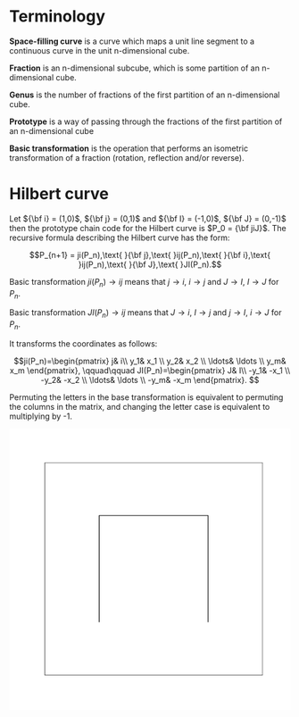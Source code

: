 # Terminology

**Space-filling curve** is a curve which maps a unit line segment to a continuous curve in the unit n-dimensional cube.

**Fraction** is an n-dimensional subcube, which is some partition of an n-dimensional cube.

**Genus** is the number of fractions of the first partition of an n-dimensional cube.

**Prototype** is a way of passing through the fractions of the first partition of an n-dimensional cube

**Basic transformation** is the operation that performs an isometric transformation of a fraction (rotation, reflection and/or reverse).

# Hilbert curve

Let ${\bf i} = (1,0)$, ${\bf j} = (0,1)$ and ${\bf I} = (-1,0)$, ${\bf J} = (0,-1)$ then the prototype chain code for the Hilbert curve is $P_0 = {\bf jiJ}$. The recursive formula describing the Hilbert curve has the form:

$$P_{n+1} = ji(P_n),\text{ }{\bf j},\text{ }ij(P_n),\text{ }{\bf i},\text{ }ij(P_n),\text{ }{\bf J},\text{ }JI(P_n).$$

Basic transformation $ji(P_n)\to ij$ means that $j\to i$, $i \to j$ and $J\to I$, $I \to J$ for $P_n$. 

Basic transformation $JI(P_n)\to ij$ means that $J\to i$, $I \to j$ and $j\to I$, $i \to J$ for $P_n$. 

It transforms the coordinates as follows:

$$ji(P_n)=\begin{pmatrix}
j& i\\
y_1& x_1 \\
y_2& x_2 \\
\ldots& \ldots \\
y_m& x_m
\end{pmatrix},
\qquad\qquad
JI(P_n)=\begin{pmatrix}
J& I\\
-y_1& -x_1 \\
-y_2& -x_2 \\
\ldots& \ldots \\
-y_m& -x_m
\end{pmatrix}.
$$

Permuting the letters in the base transformation is equivalent to permuting the columns in the matrix, and changing the letter case is equivalent to multiplying by -1.

![image](./animation/Hilbert_curve.gif)
